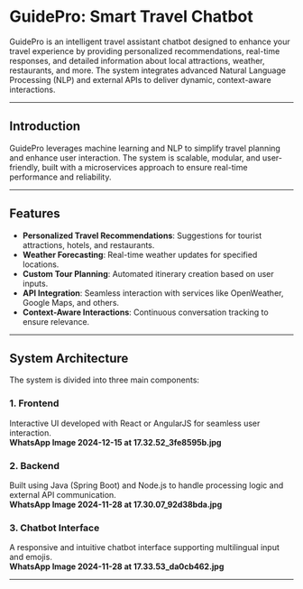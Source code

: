 # GuidePro: Smart Travel Chatbot

GuidePro is an intelligent travel assistant chatbot designed to enhance your travel experience by providing personalized recommendations, real-time responses, and detailed information about local attractions, weather, restaurants, and more. The system integrates advanced Natural Language Processing (NLP) and external APIs to deliver dynamic, context-aware interactions.

---


## Introduction

GuidePro leverages machine learning and NLP to simplify travel planning and enhance user interaction. The system is scalable, modular, and user-friendly, built with a microservices approach to ensure real-time performance and reliability.

---

## Features

- **Personalized Travel Recommendations**: Suggestions for tourist attractions, hotels, and restaurants.
- **Weather Forecasting**: Real-time weather updates for specified locations.
- **Custom Tour Planning**: Automated itinerary creation based on user inputs.
- **API Integration**: Seamless interaction with services like OpenWeather, Google Maps, and others.
- **Context-Aware Interactions**: Continuous conversation tracking to ensure relevance.

---

## System Architecture

The system is divided into three main components:

### 1. Frontend
Interactive UI developed with React or AngularJS for seamless user interaction.  
**WhatsApp Image 2024-12-15 at 17.32.52_3fe8595b.jpg**

### 2. Backend
Built using Java (Spring Boot) and Node.js to handle processing logic and external API communication.  
**WhatsApp Image 2024-11-28 at 17.30.07_92d38bda.jpg**

### 3. Chatbot Interface
A responsive and intuitive chatbot interface supporting multilingual input and emojis.  
**WhatsApp Image 2024-11-28 at 17.33.53_da0cb462.jpg**

---

